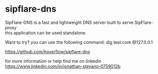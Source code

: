 # sipflare-dns

SipFlare-DNS is a fast and lightweight DNS server built to serve SipFlare-proxy  
this application can be used standalone.  

Want to try? you can use the following command: dig test.com @127.0.0.1  

https://github.com/hoverflow/sipflare-dns

for more information or help find me on linkedin https://www.linkedin.com/in/jonathan-stevano-0759012b